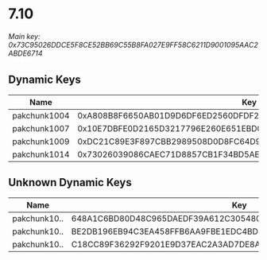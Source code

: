 # 7.10

###### *Main key: 0x73C95026DDCE5F8CE52BB69C55B8FA027E9FF58C6211D9001095AAC2ABDE6714*

## Dynamic Keys

| Name         | Key                                                                |
|--------------|--------------------------------------------------------------------|
| pakchunk1004 | 0xA808B8F6650AB01D9D6DF6ED2560DFDF23B60DF452B40F8477D5E00E30BC65AC |
| pakchunk1007 | 0x10E7DBFE0D2165D3217796E260E651EBD07F9AA3D4ED7FAC81042BA76810FECD |
| pakchunk1009 | 0xDC21C89E3F897CBB2989508D0D8FC64D9E0F9F9DA7585780E2A608D1226FD9D3 |
| pakchunk1014 | 0x73026039086CAEC71D8857CB1F34BD5AE76713D981307FC2FD20325FCD41D9F3 |

## Unknown Dynamic Keys

| Name         | Key                                                              |
|--------------|------------------------------------------------------------------|
| pakchunk10.. | 648A1C6BD80D48C965DAEDF39A612C305480A76A539ACBD620F5B0CF66F416C1 |
| pakchunk10.. | BE2DB196EB94C3EA458FFB6AA9FBE1EDC4BD427AFC8103C4197D081F28D9569E |
| pakchunk10.. | C18CC89F36292F9201E9D37EAC2A3AD7DE8A8061A8DC4FEB35E39FECF6A2CF3E |
